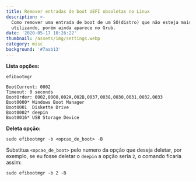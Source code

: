 ```yaml
---
title: Remover entradas de boot UEFI obsoletas no Linux
description: >-
  Como remover uma entrada de boot de um SO(distro) que não esteja mais
  utilizando, porém ainda aparece no Grub.
date: '2020-05-17 10:26:22'
thumbnail: /assets/img/settings.webp
category: misc
background: '#7aab13'
---
```

**Lista opções:**

`efibootmgr`

```      
BootCurrent: 0002
Timeout: 0 seconds
BootOrder: 0002,0000,002A,002B,0037,0038,0030,0031,0032,0033
Boot0000* Windows Boot Manager
Boot0001  Diskette Drive
Boot0002* deepin
Boot0016* USB Storage Device
```

**Deleta opção:**

```sudo efibootmgr -b <opcao_de_boot> -B```

Substitua `<opcao_de_boot>` pelo numero da opção que deseja deletar, por exemplo, se eu fosse deletar o `deepin` a opção seria `2`, o comando ficaria assim:

```
sudo efibootmgr -b 2 -B
```
